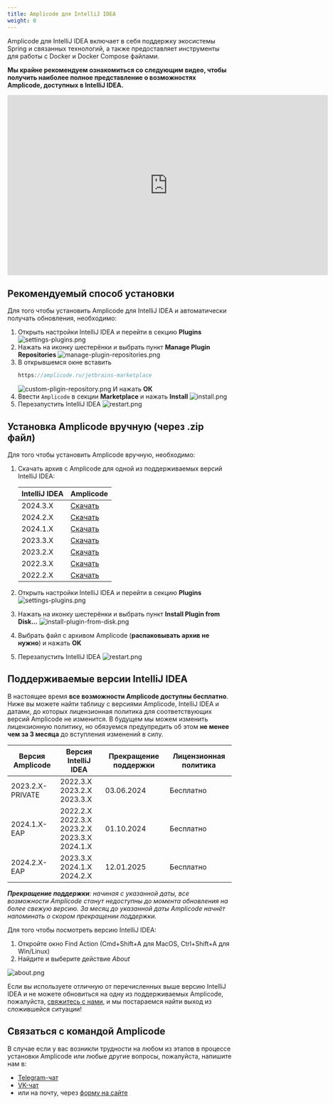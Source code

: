 ```yaml
---
title: Amplicode для IntelliJ IDEA
weight: 0
---
```


Amplicode для IntelliJ IDEA включает в себя поддержку экосистемы Spring и связанных технологий, а также предоставляет
инструменты для работы с Docker и Docker Compose файлами.

**Мы крайне рекомендуем ознакомиться со следующим видео, чтобы получить наиболее полное представление о возможностях
Amplicode, доступных в IntelliJ IDEA.**

<iframe width="720" height="405" src="https://rutube.ru/play/embed/6118c36e0626d3c990403acf80675862/" frameBorder="0" allow="clipboard-write; autoplay" webkitAllowFullScreen mozallowfullscreen allowFullScreen></iframe>

## Рекомендуемый способ установки

Для того чтобы установить Amplicode для IntelliJ IDEA и автоматически получать обновления, необходимо:

1. Открыть настройки IntelliJ IDEA и перейти в секцию **Plugins**
   ![settings-plugins.png](img/ij-settings-plugins.png)
2. Нажать на иконку шестерёнки и выбрать пункт **Manage Plugin Repositories**
   ![manage-plugin-repositories.png](img/ij-manage-plugin-repositories.png)
3. В открывшемся окне вставить
   ```java
   https://amplicode.ru/jetbrains-marketplace
   ```
   ![custom-pligin-repository.png](img/ij-custom-pligin-repository.png)
   И нажать **ОК**
4. Ввести `Amplicode` в секции **Marketplace** и нажать **Install**
   ![install.png](img/ij-install.png)
5. Перезапустить IntelliJ IDEA
   ![restart.png](img/ij-restart.png)

## Установка Amplicode вручную (через .zip файл)

Для того чтобы установить Amplicode вручную, необходимо:

1. Скачать архив с Amplicode для одной из поддерживаемых версий IntelliJ IDEA:

   | IntelliJ IDEA | Amplicode                                                                                                                     |
      |---------------|-------------------------------------------------------------------------------------------------------------------------------|
   | 2024.3.X      | <a href="https://amplicode.ru/Amplicode/amplicode-2024.2.6-243-EAP.zip" target="_blank" rel="noopener noreferrer">Скачать</a> |
   | 2024.2.X      | <a href="https://amplicode.ru/Amplicode/amplicode-2024.2.6-242-EAP.zip" target="_blank" rel="noopener noreferrer">Скачать</a> |
   | 2024.1.X      | <a href="https://amplicode.ru/Amplicode/amplicode-2024.2.6-241-EAP.zip" target="_blank" rel="noopener noreferrer">Скачать</a> |
   | 2023.3.Х      | <a href="https://amplicode.ru/Amplicode/amplicode-2024.2.6-233-EAP.zip" target="_blank" rel="noopener noreferrer">Скачать</a> |
   | 2023.2.Х      | <a href="https://amplicode.ru/Amplicode/amplicode-2024.1.4-232-EAP.zip" target="_blank" rel="noopener noreferrer">Скачать</a> |
   | 2022.3.Х      | <a href="https://amplicode.ru/Amplicode/amplicode-2024.1.4-223-EAP.zip" target="_blank" rel="noopener noreferrer">Скачать</a> |
   | 2022.2.X      | <a href="https://amplicode.ru/Amplicode/amplicode-2024.1.4-222-EAP.zip" target="_blank" rel="noopener noreferrer">Скачать</a> |

2. Открыть настройки IntelliJ IDEA и перейти в секцию **Plugins**
   ![settings-plugins.png](img/ij-settings-plugins.png)
3. Нажать на иконку шестерёнки и выбрать пункт **Install Plugin from Disk...**
   ![install-plugin-from-disk.png](img/ij-install-plugin-from-disk.png)
4. Выбрать файл с архивом Amplicode (**распаковывать архив не нужно**) и нажать **OK**
5. Перезапустить IntelliJ IDEA
   ![restart.png](img/ij-restart.png)

## Поддерживаемые версии IntelliJ IDEA

В настоящее время **все возможности Amplicode доступны бесплатно**. Ниже вы можете найти таблицу с версиями Amplicode,
IntelliJ IDEA и датами, до которых лицензионная политика для соответствующих версий Amplicode не изменится. В будущем мы
можем изменить лицензионную политику, но обязуемся предупредить об этом **не менее чем за 3 месяца** до вступления
изменений в силу.

| Версия Amplicode | Версия IntelliJ IDEA                                         | Прекращение поддержки | Лицензионная политика |
|------------------|--------------------------------------------------------------|-----------------------|-----------------------|
| 2023.2.X-PRIVATE | 2022.3.X<br/>2023.2.X<br/>2023.3.X                           | 03.06.2024            | Бесплатно             |
| 2024.1.X-EAP     | 2022.2.X<br/>2022.3.X<br/>2023.2.X<br/>2023.3.X<br/>2024.1.X | 01.10.2024            | Бесплатно             |
| 2024.2.X-EAP     | 2023.3.X<br/>2024.1.X<br/>2024.2.X                           | 12.01.2025            | Бесплатно             |

_**Прекращение поддержки**: начиная с указанной даты, все возможности Amplicode станут недоступны до момента
обновления на более свежую версию. За месяц до указанной даты Amplicode начнёт напоминать о скором прекращении
поддержки._

Для того чтобы посмотреть версию IntelliJ IDEA:

1. Откройте окно Find Action (Cmd+Shift+A для MacOS, Ctrl+Shift+A для Win/Linux)
2. Найдите и выберите действие _About_

![about.png](img/ij-about.png)

Если вы используете отличную от перечисленных выше версию IntelliJ IDEA и не можете обновиться на одну из поддерживаемых
Amplicode, пожалуйста, [свяжитесь с нами](#svyazatsya-s-komandoi-amplicode), и мы постараемся найти выход из сложившейся
ситуации!

## Связаться с командой Amplicode

В случае если у вас возникли трудности на любом из этапов в процессе установки Amplicode или любые другие вопросы,
пожалуйста, напишите нам в:

* <a href="https://t.me/amplicode_chat" target="_blank" rel="noopener noreferrer">Telegram-чат</a>
* <a href="https://vk.me/join/bO2OWNz17GZs_xpynqla/QJLPH/ZRERxvDY=" target="_blank" rel="noopener noreferrer">VK-чат</a>
* или на почту, через [форму на сайте](https://amplicode.io/contacts/)
